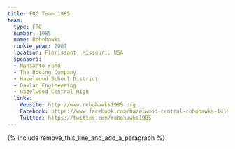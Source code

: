 ```yaml
---
title: FRC Team 1985
team:
  type: FRC
  number: 1985
  name: Robohawks
  rookie_year: 2007
  location: Florissant, Missouri, USA
  sponsors:
  - Monsanto Fund
  - The Boeing Company
  - Hazelwood School District
  - Davlan Engineering
  - Hazelwood Central High
  links:
    Website: http://www.robohawks1985.org
    Facebook: https://www.facebook.com/hazelwood-central-robohawks-141968499204201
    Twitter: https://twitter.com/robohawks1985
---
```


{% include remove_this_line_and_add_a_paragraph %}